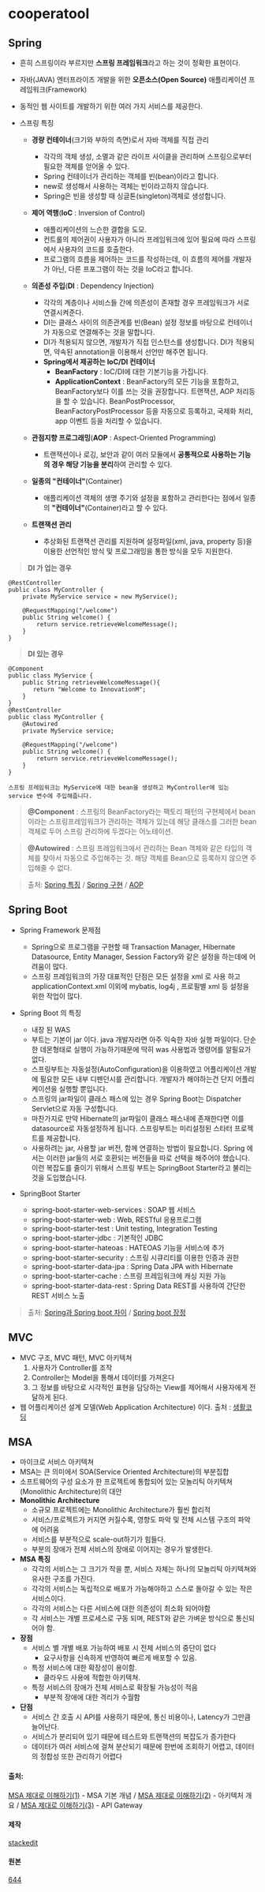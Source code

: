 # cooperatool
## Spring
- 흔히 스프링이라 부르지만 **스프링 프레임워크**라고 하는 것이 정확한 표현이다.  
- 자바(JAVA) 엔터프라이즈 개발을 위한 **오픈소스(Open Source)** 애플리케이션 프레임워크(Framework)  
- 동적인 웹 사이트를 개발하기 위한 여러 가지 서비스를 제공한다.

- 스프링 특징
	* **경량 컨테이너**(크기와 부하의 측면)로서 자바 객체를 직접 관리
		-  각각의 객체 생성, 소멸과 같은 라이프 사이클을 관리하며 스프링으로부터 필요한 객체를 얻어올 수 있다.
		- Spring 컨테이너가 관리하는 객체를 빈(bean)이라고 합니다.
		- new로 생성해서 사용하는 객체는 빈이라고하지 않습니다.
		- Spring은 빈을 생성할 때 싱글톤(singleton)객체로 생성합니다.
		
	*  **제어 역행**(**IoC** : Inversion of Control)
		- 애플리케이션의 느슨한 결합을 도모.
		- 컨트롤의 제어권이 사용자가 아니라 프레임워크에 있어 필요에 따라 스프링에서 사용자의 코드를 호출한다.
		-  프로그램의 흐름을 제어하는 코드를 작성하는데, 이 흐름의 제어를 개발자가 아닌, 다른 프포그램이 하는 것을 IoC라고 합니다.
		
	* **의존성 주입**(**DI**  : Dependency Injection)
		- 각각의 계층이나 서비스들 간에 의존성이 존재할 경우 프레임워크가 서로 연결시켜준다.
		- DI는 클래스 사이의 의존관계를 빈(Bean) 설정 정보를 바탕으로 컨테이너가 자동으로 연결해주는 것을 말합니다.
		- DI가 적용되지 않으면, 개발자가 직접 인스턴스를 생성합니다. DI가 적용되면, 약속된 annotation을 이용해서 선언만 해주면 됩니다.
		- **Spring에서 제공하는 IoC/DI 컨테이너**
			-   **BeanFactory** : IoC/DI에 대한 기본기능을 가집니다.
			-   **ApplicationContext** : BeanFactory의 모든 기능을 포함하고, BeanFactory보다 이를 쓰는 것을 권장합니다. 트랜잭션, AOP 처리등을 할 수 있습니다. BeanPostProcessor, BeanFactoryPostProcessor 등을 자동으로 등록하고, 국제화 처리, app 이벤트 등을 처리할 수 있습니다.
		
	*  **관점지향 프로그래밍**(**AOP** : Aspect-Oriented Programming)
		- 트랜잭션이나 로깅, 보안과 같이 여러 모듈에서  **공통적으로 사용하는 기능의 경우 해당 기능을 분리**하여 관리할 수 있다.
		
	* **일종의 "컨테이너"**(Container)
		* 애플리케이션 객체의 생명 주기와 설정을 포함하고 관리한다는 점에서 일종의 **"컨테이너"**(Container)라고 할 수 있다. 
		 
	* **트랜잭션 관리** 
		- 추상화된 트랜잭션 관리를 지원하며 설정파일(xml, java, property 등)을 이용한 선언적인 방식 및 프로그래밍을 통한 방식을 모두 지원한다.

> **DI 가 업는 경우**
```
@RestController
public class MyController {
    private MyService service = new MyService();
    
    @RequestMapping("/welcome")
    public String welcome() {
        return service.retrieveWelcomeMessage();
    }
}
```
> **DI 있는 경우**
```
@Component
public class MyService {
    public String retrieveWelcomeMessage(){
       return "Welcome to InnovationM";
    }
}
@RestController
public class MyController {
    @Autowired
    private MyService service;

    @RequestMapping("/welcome")
    public String welcome() {
        return service.retrieveWelcomeMessage();
    }
}
```
	스프링 프레임워크는 MyService에 대한 bean을 생성하고 MyController에 있는 service 변수에 주입해줍니다.
> **@Component**  : 스프링의 BeanFactory라는 팩토리 패턴의 구현체에서 bean이라는 스프링프레임워크가 관리하는 객체가 있는데 해당 클래스를 그러한 bean 객체로 두어 스프링 관리하에 두겠다는 어노테이션.

> **@Autowired**  : 스프링 프레임워크에서 관리하는 Bean 객체와 같은 타입의 객체를 찾아서 자동으로 주입해주는 것. 해당 객체를 Bean으로 등록하지 않으면 주입해줄 수 없다.

>출처: 
[Spring 특징](https://goddaehee.tistory.com/1dd56) /
[Spring 구현](https://wordbe.tistory.com/entry/Spring-Java-Spring-%EA%B8%B0%EB%B3%B8) /
[AOP](https://goddaehee.tistory.com/154) 
  
## Spring Boot
- Spring Framework 문제점
	- Spring으로 프로그램을 구현할 때 Transaction Manager, Hibernate Datasource, Entity Manager, Session Factory와 같은 설정을 하는데에 어려움이 많다.
	- 스프링 프레임워크의 가장 대표적인 단점은 모든 설정을 xml 로 사용 하고 applicationContext.xml 이외에 mybatis, log4j , 프로필별 xml 등 설정을 위한 작업이 많다.
	
- Spring Boot 의 특징
	- 내장 된 WAS
	- 부트는 기본이 jar 이다. java 개발자라면 아주 익숙한 자바 실행 파일이다. 단순한 데몬형태로 실행이 가능하기때문에 딱히 was 사용법과 명령어를 알필요가 없다.
	- 스프링부트는 자동설정(AutoConfiguration)을 이용하였고 어플리케이션 개발에 필요한 모든 내부 디펜던시를 관리합니다.  개발자가 해야하는건 단지 어플리케이션을 실행할 뿐입니다. 
	- 스프링의 jar파일이 클래스 패스에 있는 경우 Spring Boot는 Dispatcher Servlet으로 자동 구성합니다. 
	- 마찬가지로 만약 Hibernate의 jar파일이 클래스 패스내에 존재한다면 이를 datasource로 자동설정하게 됩니다. 스프링부트는 미리설정된 스타터 프로젝트를 제공합니다.
	- 사용하려는 jar, 사용할 jar 버전, 함께 연결하는 방법이 필요합니다. Spring 에서는 이러한 jar들의 서로 호환되는 버전들을 따로 선택을 해주어야 했습니다. 이런 복잡도를 줄이기 위해서 스프링 부트는 SpringBoot Starter라고 불리는 것을 도입했습니다.
- SpringBoot Starter
	* spring-boot-starter-web-services : SOAP 웹 서비스
	* spring-boot-starter-web : Web, RESTful 응용프로그램
	* spring-boot-starter-test : Unit testing, Integration Testing
	* spring-boot-starter-jdbc : 기본적인 JDBC
	* spring-boot-starter-hateoas : HATEOAS 기능을 서비스에 추가
	* spring-boot-starter-security : 스프링 시큐리티를 이용한 인증과 권한
	* spring-boot-starter-data-jpa : Spring Data JPA with Hibernate	
	* spring-boot-starter-cache : 스프링 프레임워크에 캐싱 지원 가능
	* spring-boot-starter-data-rest : Spring Data REST를 사용하여 간단한 REST 서비스 노출
>출처:
[Spring과 Spring boot 차이](https://sas-study.tistory.com/274) /
[Spring boot 장정](https://ellune.tistory.com/38)

## MVC
- MVC 구조, MVC 패턴, MVC 아키텍쳐
	1. 사용자가 Controller를 조작
	2. Controller는 Model을 통해서 데이터를 가져온다
	3.  그 정보를 바탕으로 시각적인 표현을 담당하는 View를 제어해서 사용자에게 전달하게 된다.
- 웹 어플리케이션 설계 모델(Web Application Architecture) 이다.
출처 : 
[생활코딩](https://opentutorials.org/course/697/3828)

## MSA
- 마이크로 서비스 아키텍쳐
- MSA는 큰 의미에서 SOA(Service Oriented Architecture)의 부분집합
- 소프트웨어의 구성 요소가 한 프로젝트에 통합되어 있는 모놀리틱 아키텍쳐(Monolithic Architecture)의 대안
- **Monolithic Architecture**
	- 소규모 프로젝트에는 Monolithic Architecture가 훨씬 합리적
	- 서비스/프로젝트가 커지면 커질수록, 영향도 파악 및 전체 시스템 구조의 파악에 어려움
	- 서비스를 부분적으로 scale-out하기가 힘들다.
	- 부분의 장애가 전체 서비스의 장애로 이어지는 경우가 발생한다.
- **MSA 특징**
	- 각각의 서비스는 그 크기가 작을 뿐, 서비스 자체는 하나의 모놀리틱 아키텍쳐와 유사한 구조를 가진다.
	- 각각의 서비스는 독립적으로 배포가 가능해야하고 스스로 돌아갈 수 있는 작은 서비스이다.
	- 각각의 서비스는 다른 서비스에 대한 의존성이 최소화 되어야함
	- 각 서비스는 개별 프로세스로 구동 되며, REST와 같은 가벼운 방식으로 통신되어야 함.
- **장점**
	* 서비스 별 개별 배포 가능하여 배포 시 전체 서비스의 중단이 없다
		-  요구사항을 신속하게 반영하여 빠르게 배포할 수 있음.
	* 특정 서비스에 대한 확장성이 용이함.
		-  클라우드 사용에 적합한 아키텍쳐.
	* 특정 서비스의 장애가 전체 서비스로 확장될 가능성이 적음
		-  부분적 장애에 대한 격리가 수월함
- **단점**
	- 서비스 간 호출 시 API를 사용하기 때문에, 통신 비용이나, Latency가 그만큼 늘어난다.
	- 서비스가 분리되어 있기 때문에 테스트와 트랜잭션의 복잡도가 증가한다
	- 데이터가 여러 서비스에 걸쳐 분산되기 때문에 한번에 조회하기 어렵고, 데이터의 정합성 또한 관리하기 어렵다


#### 출처:
[MSA 제대로 이해하기(1)](https://velog.io/@tedigom/MSA-%EC%A0%9C%EB%8C%80%EB%A1%9C-%EC%9D%B4%ED%95%B4%ED%95%98%EA%B8%B0-1-MSA%EC%9D%98-%EA%B8%B0%EB%B3%B8-%EA%B0%9C%EB%85%90-3sk28yrv0e) - MSA 기본 개념 /
[MSA 제대로 이해하기(2)](https://velog.io/@tedigom/MSA-%EC%A0%9C%EB%8C%80%EB%A1%9C-%EC%9D%B4%ED%95%B4%ED%95%98%EA%B8%B0-2-MSA-Outer-Architecure) - 아키텍처 개요 /
[MSA 제대로 이해하기(3)](https://velog.io/@tedigom/MSA-%EC%A0%9C%EB%8C%80%EB%A1%9C-%EC%9D%B4%ED%95%B4%ED%95%98%EA%B8%B0-3API-Gateway-nvk2kf0zbj) - API Gateway
#### 제작
[stackedit](https://stackedit.io/app#)
#### 원본
[644](https://github.com/Kim-Yong-Chan/644)
